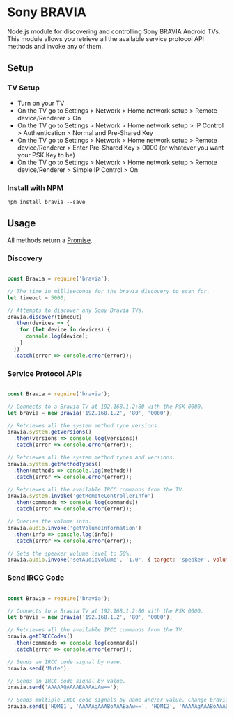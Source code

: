 # Sony BRAVIA

Node.js module for discovering and controlling Sony BRAVIA Android TVs. This module allows you retrieve all the available service protocol API methods and invoke any of them.

## Setup

### TV Setup

* Turn on your TV
* On the TV go to Settings > Network > Home network setup > Remote device/Renderer > On
* On the TV go to Settings > Network > Home network setup > IP Control > Authentication > Normal and Pre-Shared Key
* On the TV go to Settings > Network > Home network setup > Remote device/Renderer > Enter Pre-Shared Key > 0000 (or whatever you want your PSK Key to be)
* On the TV go to Settings > Network > Home network setup > Remote device/Renderer > Simple IP Control > On

### Install with NPM

``` npm install bravia --save ```

## Usage

All methods return a [Promise](https://developer.mozilla.org/en/docs/Web/JavaScript/Reference/Global_Objects/Promise).

### Discovery

```javascript

const Bravia = require('bravia');

// The time in milliseconds for the bravia discovery to scan for.
let timeout = 5000;

// Attempts to discover any Sony Bravia TVs.
Bravia.discover(timeout)
  .then(devices => {
    for (let device in devices) {
      console.log(device);
    }
  })
  .catch(error => console.error(error));
```

### Service Protocol APIs

```javascript

const Bravia = require('bravia');

// Connects to a Bravia TV at 192.168.1.2:80 with the PSK 0000.
let bravia = new Bravia('192.168.1.2', '80', '0000');

// Retrieves all the system method type versions.
bravia.system.getVersions()
  .then(versions => console.log(versions))
  .catch(error => console.error(error));

// Retrieves all the system method types and versions.
bravia.system.getMethodTypes()
  .then(methods => console.log(methods))
  .catch(error => console.error(error));

// Retrieves all the available IRCC commands from the TV.
bravia.system.invoke('getRemoteControllerInfo')
  .then(commands => console.log(commands))
  .catch(error => console.error(error));

// Queries the volume info.
bravia.audio.invoke('getVolumeInformation')
  .then(info => console.log(info))
  .catch(error => console.error(error));

// Sets the speaker volume level to 50%.
bravia.audio.invoke('setAudioVolume', '1.0', { target: 'speaker', volume: '50' });
```

### Send IRCC Code

```javascript

const Bravia = require('bravia');

// Connects to a Bravia TV at 192.168.1.2:80 with the PSK 0000.
let bravia = new Bravia('192.168.1.2', '80', '0000');

// Retrieves all the available IRCC commands from the TV.
bravia.getIRCCCodes()
  .then(commands => console.log(commands))
  .catch(error => console.error(error));

// Sends an IRCC code signal by name.
bravia.send('Mute');

// Sends an IRCC code signal by value.
bravia.send('AAAAAQAAAAEAAAAUAw==');

// Sends multiple IRCC code signals by name and/or value. Change bravia.delay to alter time between each command sent.
bravia.send(['HDMI1', 'AAAAAgAAABoAAABaAw==', 'HDMI2', 'AAAAAgAAABoAAABbAw==']);
```
